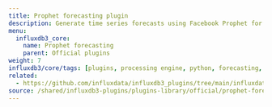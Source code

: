 ```yaml
---
title: Prophet forecasting plugin
description: Generate time series forecasts using Facebook Prophet for predictive analytics.
menu:
  influxdb3_core:
    name: Prophet forecasting
    parent: Official plugins
weight: 7
influxdb3/core/tags: [plugins, processing engine, python, forecasting, prophet, machine-learning]
related:
  - https://github.com/influxdata/influxdb3_plugins/tree/main/influxdata/prophet_forecasting, Prophet forecasting plugin on GitHub
source: /shared/influxdb3-plugins/plugins-library/official/prophet-forecasting.md
---
```


<!-- //SOURCE - content/shared/influxdb3-plugins/plugins-library/official/prophet-forecasting.md -->